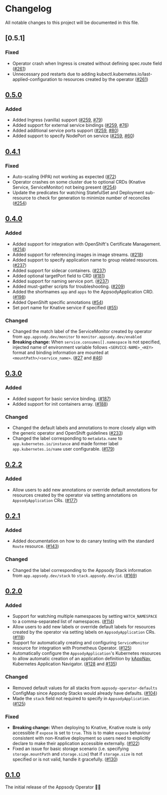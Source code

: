 <!--
This file includes chronologically ordered list of notable changes visible to end users for each version of the Appsody Operator. Keep a summary of the change and link to the pull request.

The format is based on [Keep a Changelog](https://keepachangelog.com/en/1.0.0/),
and this project adheres to [Semantic Versioning](https://semver.org/spec/v2.0.0.html).
-->

# Changelog

All notable changes to this project will be documented in this file.

## [0.5.1]

### Fixed

- Operator crash when Ingress is created without defining spec.route field ([#261](https://github.com/appsody/appsody-operator/pull/261))
- Unnecessary pod restarts due to adding kubectl.kubernetes.io/last-applied-configuration to resources created by the operator ([#261](https://github.com/appsody/appsody-operator/pull/261))

## [0.5.0]

### Added

- Added Ingress (vanilla) support ([#259](https://github.com/appsody/appsody-operator/pull/259), [#79](https://github.com/application-stacks/runtime-component-operator/pull/79))
- Added support for external service bindings ([#259](https://github.com/appsody/appsody-operator/pull/259), [#76](https://github.com/application-stacks/runtime-component-operator/pull/76))
- Added additional service ports support ([#259](https://github.com/appsody/appsody-operator/pull/259), [#80](https://github.com/application-stacks/runtime-component-operator/pull/80))
- Added support to specify NodePort on service ([#259](https://github.com/appsody/appsody-operator/pull/259), [#60](https://github.com/application-stacks/runtime-component-operator/pull/60))

## [0.4.1]

### Fixed

- Auto-scaling (HPA) not working as expected ([#72](https://github.com/application-stacks/runtime-component-operator/pull/72))
- Operator crashes on some cluster due to optional CRDs (Knative Service, ServiceMonitor) not being present ([#254](https://github.com/appsody/appsody-operator/pull/254))
- Update the predicates for watching StatefulSet and Deployment sub-resource to check for generation to minimize number of reconciles ([#254](https://github.com/appsody/appsody-operator/pull/254))

## [0.4.0]

### Added

- Added support for integration with OpenShift's Certificate Management. ([#214](https://github.com/appsody/appsody-operator/pull/214))
- Added support for referencing images in image streams. ([#218](https://github.com/appsody/appsody-operator/pull/218))
- Added support to specify application name to group related resources. ([#237](https://github.com/appsody/appsody-operator/pull/237))
- Added support for sidecar containers. ([#237](https://github.com/appsody/appsody-operator/pull/237))
- Added optional targetPort field to CRD ([#181](https://github.com/appsody/appsody-operator/issues/181))
- Added support for naming service port. ([#237](https://github.com/appsody/appsody-operator/pull/237))
- Added must-gather scripts for troubleshooting. ([#209](https://github.com/appsody/appsody-operator/pull/209))
- Added the shortnames `app` and `apps` to the AppsodyApplication CRD. ([#198](https://github.com/appsody/appsody-operator/issues/198))
- Added OpenShift specific annotations ([#54](https://github.com/application-stacks/runtime-component-operator/pull/54))
- Set port name for Knative service if specified ([#55](https://github.com/application-stacks/runtime-component-operator/pull/55))

### Changed

- Changed the match label of the ServiceMonitor created by operator from `app.appsody.dev/monitor` to `monitor.appsody.dev/enabled`
- **Breaking change:** When `service.consumes[].namespace` is not specified, injected name of environment variable follows `<SERVICE-NAME>_<KEY>` format and binding information are mounted at `<mountPath>/<service_name>`. ([#27](https://github.com/application-stacks/runtime-component-operator/pull/27) and [#46](https://github.com/application-stacks/runtime-component-operator/pull/46))

## [0.3.0]

### Added

- Added support for basic service binding. ([#187](https://github.com/appsody/appsody-operator/issues/187))
- Added support for init containers array. ([#188](https://github.com/appsody/appsody-operator/issues/188))

### Changed

- Changed the default labels and annotations to more closely align with the
  generic operator and OpenShift guidelines ([#233](https://github.com/appsody/appsody-operator/issues/233))
- Changed the label corresponding to `metadata.name` to `app.kubernetes.io/instance` and made former label `app.kubernetes.io/name` user configurable. ([#179](https://github.com/appsody/appsody-operator/issues/179))

## [0.2.2]

### Added

- Allow users to add new annotations or override default annotations for resources created by the operator via setting annotations on `AppsodyApplication` CRs. ([#177](https://github.com/appsody/appsody-operator/issues/177))

## [0.2.1]

### Added

- Added documentation on how to do canary testing with the standard `Route` resource. ([#143](https://github.com/appsody/appsody-operator/issues/143))

### Changed

- Changed the label corresponding to the Appsody Stack information from `app.appsody.dev/stack` to `stack.appsody.dev/id`. ([#169](https://github.com/appsody/appsody-operator/issues/169))

## [0.2.0]

### Added

- Support for watching multiple namespaces by setting `WATCH_NAMESPACE` to a comma-separated list of namespaces. ([#114](https://github.com/appsody/appsody-operator/issues/114))
- Allow users to add new labels or override default labels for resources created by the operator via setting labels on `AppsodyApplication` CRs. ([#118](https://github.com/appsody/appsody-operator/issues/118))
- Support for automatically creating and configuring `ServiceMonitor` resource for integration with Prometheus Operator. ([#125](https://github.com/appsody/appsody-operator/issues/125))
- Automatically configure the `AppsodyApplication`'s Kubernetes resources to allow automatic creation of an application definition by [kAppNav](https://kappnav.io/), Kubernetes Application Navigator. ([#128](https://github.com/appsody/appsody-operator/issues/128) and [#135](https://github.com/appsody/appsody-operator/issues/135))

### Changed

- Removed default values for all stacks from `appsody-operator-defaults` ConfigMap since Appsody Stacks would already have defaults. ([#104](https://github.com/appsody/appsody-operator/issues/104))
- Made the `stack` field not required to specify in `AppsodyApplication`. ([#125](https://github.com/appsody/appsody-operator/issues/125))

### Fixed

- **Breaking change:** When deploying to Knative, Knative route is only accessible if `expose` is set to `true`. This is to make `expose` behaviour consistent with non-Knative deployment so users need to explicitly declare to make their application accessible externally. ([#122](https://github.com/appsody/appsody-operator/issues/122))
- Fixed an issue for basic storage scenario (i.e. specifying `storage.mountPath` and `storage.size`) that if `storage.size` is not specified or is not valid, handle it gracefully. ([#130](https://github.com/appsody/appsody-operator/issues/130))

## [0.1.0]

The initial release of the Appsody Operator 🎉🥳

[Unreleased]: https://github.com/appsody/appsody-operator/compare/v0.5.1...HEAD
[0.5.0]: https://github.com/appsody/appsody-operator/compare/v0.5.0...v0.5.1
[0.5.0]: https://github.com/appsody/appsody-operator/compare/v0.4.1...v0.5.0
[0.4.1]: https://github.com/appsody/appsody-operator/compare/v0.4.0...v0.4.1
[0.4.0]: https://github.com/appsody/appsody-operator/compare/v0.3.0...v0.4.0
[0.3.0]: https://github.com/appsody/appsody-operator/compare/v0.2.2...v0.3.0
[0.2.2]: https://github.com/appsody/appsody-operator/compare/0.2.1...v0.2.2
[0.2.1]: https://github.com/appsody/appsody-operator/compare/v0.2.0...0.2.1
[0.2.0]: https://github.com/appsody/appsody-operator/compare/v0.1.0...v0.2.0
[0.1.0]: https://github.com/appsody/appsody-operator/releases/tag/v0.1.0
